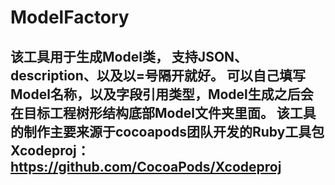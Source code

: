# ModelFactory
## 该工具用于生成Model类， 支持JSON、description、以及以=号隔开就好。  可以自己填写Model名称，以及字段引用类型，Model生成之后会在目标工程树形结构底部Model文件夹里面。  该工具的制作主要来源于cocoapods团队开发的Ruby工具包Xcodeproj：https://github.com/CocoaPods/Xcodeproj
